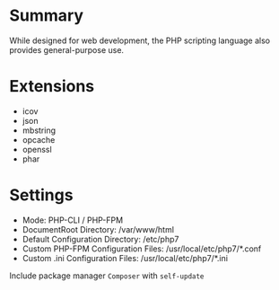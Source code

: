 # Summary
While designed for web development, the PHP scripting language also provides general-purpose use.

# Extensions
- icov
- json
- mbstring
- opcache
- openssl
- phar

# Settings
- Mode: PHP-CLI / PHP-FPM
- DocumentRoot Directory: /var/www/html
- Default Configuration Directory: /etc/php7
- Custom PHP-FPM Configuration Files: /usr/local/etc/php7/*.conf
- Custom .ini Configuration Files: /usr/local/etc/php7/*.ini

Include package manager `Composer` with `self-update`
